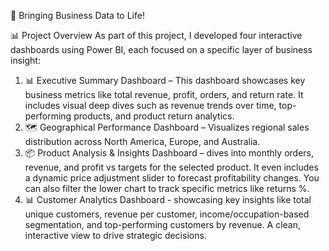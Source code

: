 🚀 Bringing Business Data to Life!

📊 Project Overview
 As part of this project, I developed four interactive dashboards using Power BI, each focused on a specific layer of business insight:
1. 📊 Executive Summary Dashboard – This dashboard showcases key business metrics like total revenue, profit, orders, and return rate. It includes visual deep dives such as revenue trends over time, top-performing products, and product return analytics.
2. 🗺️ Geographical Performance Dashboard – Visualizes regional sales distribution across North America, Europe, and Australia.
3. 📦 Product Analysis & Insights Dashboard – dives into monthly orders, revenue, and profit vs targets for the selected product. It even includes a dynamic price adjustment slider to forecast profitability changes. You can also filter the lower chart to track specific metrics like returns %.
4. 📊 Customer Analytics Dashboard - showcasing key insights like total unique customers, revenue per customer, income/occupation-based segmentation, and top-performing customers by revenue. A clean, interactive view to drive strategic decisions.
